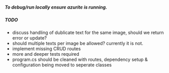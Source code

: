  <h5>To debug/run locally ensure azurite is running. </h5>

 <h5>TODO</h5>
 <ul>
  <li>discuss handling of dublicate text for the same image, should we return error or update?</li>
  <li>should multiple texts per image be allowed? currently it is not.</li>
  <li>implement missing CRUD routes</li>
  <li>more and deeper tests required</li>
  <li>program.cs should be cleaned with routes, dependency setup & configuration being moved to seperate classes</li>
 </ul>

